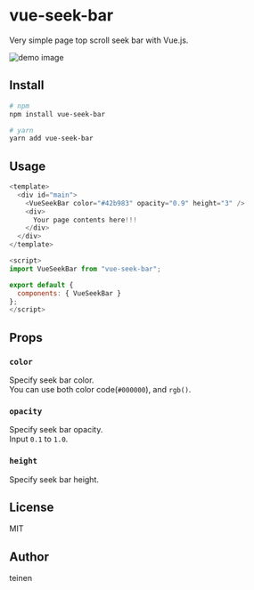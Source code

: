 # vue-seek-bar

Very simple page top scroll seek bar with Vue.js.

![demo image](https://user-images.githubusercontent.com/25704785/52998027-8b9a5780-3465-11e9-98d7-12595bc8f8cb.gif)

## Install

```bash
# npm
npm install vue-seek-bar

# yarn
yarn add vue-seek-bar
```

## Usage

```js
<template>
  <div id="main">
    <VueSeekBar color="#42b983" opacity="0.9" height="3" />
    <div>
      Your page contents here!!!
    </div>
  </div>
</template>

<script>
import VueSeekBar from "vue-seek-bar";

export default {
  components: { VueSeekBar }
};
</script>
```

## Props

### `color`

Specify seek bar color.  
You can use both color code(`#000000`), and `rgb()`.

### `opacity`

Specify seek bar opacity.  
Input `0.1` to `1.0`.

### `height`

Specify seek bar height.

## License

MIT

## Author

teinen

